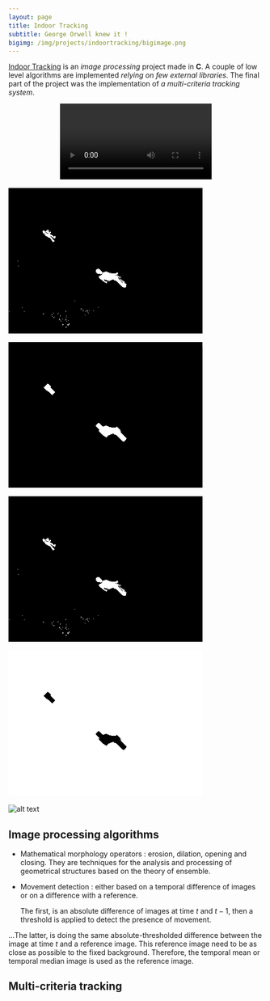 ```yaml
---
layout: page
title: Indoor Tracking
subtitle: George Orwell knew it !
bigimg: /img/projects/indoortracking/bigimage.png
---
```


[Indoor Tracking](https://github.com/johan-gras/Indoor-Tracking) is an *image processing* project made in **C**.
A couple of low level algorithms are implemented *relying on few external libraries*.
The final part of the project was the implementation of *a multi-criteria tracking system*.

<div style="text-align: center;">
	<video src="/img/projects/indoortracking/video.mp4" autoplay controls loop>Indoor Tracking Video</video>
</div>

![alt text](/img/projects/indoortracking/result.gif "t")

![alt text](/img/projects/indoortracking/resultclean.gif "t")

![alt text](/img/projects/indoortracking/resultmove.gif "t")

![alt text](/img/projects/indoortracking/resultregion.gif "t")


![alt text](/img/projects/indoortracking/harison.ppm "t")

## Image processing algorithms
- Mathematical morphology operators : erosion, dilation, opening and closing. They are techniques for the analysis and processing of geometrical structures based on the theory of ensemble.

- Movement detection : either based on a temporal difference of images or on a difference with a reference.

   The first, is an absolute difference of images at time $t$ and $t-1$, then a threshold is applied to detect the presence of movement.

...The latter, is doing the same absolute-thresholded difference between the image at time $t$ and a reference image. This reference image need to be as close as possible to the fixed background. Therefore, the temporal mean or temporal median image is used as the reference image.


## Multi-criteria tracking


